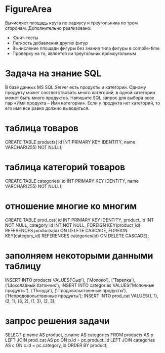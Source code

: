# FigureArea

Вычисляет площадь круга по радиусу и треугольника по трем сторонам.
Дополнительно реализовано:
- Юнит-тесты
- Легкость добавления других фигур
- Вычисление площади фигуры без знания типа фигуры в compile-time
- Проверку на то, является ли треугольник прямоугольным


# Задача на знание SQL
В базе данных MS SQL Server есть продукты и категории. 
Одному продукту может соответствовать много категорий, в одной категории может быть много продуктов. 
Напишите SQL запрос для выбора всех пар «Имя продукта – Имя категории». 
Если у продукта нет категорий, то его имя все равно должно выводиться.

# таблица товаров
CREATE TABLE products(
id INT PRIMARY KEY IDENTITY, 
name VARCHAR(255) NOT NULL);

# таблица категорий товаров
CREATE TABLE categories(
id INT PRIMARY KEY IDENTITY,
name VARCHAR(255) NOT NULL);

# отношение многие ко многим
CREATE TABLE prod_cat(
id INT PRIMARY KEY IDENTITY,
product_id INT NOT NULL,
category_id INT NOT NULL,
FOREIGN KEY(product_id) REFERENCES products(id) ON DELETE CASCADE,
FOREIGN KEY(category_id) REFERENCES categories(id) ON DELETE CASCADE);

# заполняем некоторыми данными таблицу
INSERT INTO products VALUES('Сыр'), ('Молоко'), ('Тарелка'), ('Шоколадный батончик');
INSERT INTO categories VALUES('Молочные продукты'), ('Посуда'), ('Продовольственные продукты'), ('Непродовольственные продукты');
INSERT INTO prod_cat VALUES(1, 1), (2, 1), (3, 2), (1, 3), (2, 3);

# запрос решения задачи
SELECT p.name AS product, c.name AS categories FROM products AS p
LEFT JOIN prod_cat AS pc ON p.id = pc.product_id
LEFT JOIN categories AS c ON c.id = pc.category_id
ORDER BY product;

